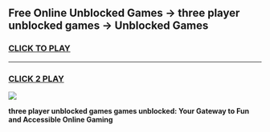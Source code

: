 
## Free Online Unblocked Games → three player unblocked games → Unblocked Games
<h3>
<a href="https://premium.freeplayer.one?title=three_player_unblocked_games&ref=21F">CLICK TO PLAY</a></h3>
<hr>

<h3>
<a href="https://premium.freeplayer.one?title=three_player_unblocked_games&ref=21F">CLICK 2 PLAY</a>
  
</h3>

<a href="https://premium.freeplayer.one?title=three_player_unblocked_games&ref=21F/"><img src="https://clearcache.store/games.png"></a>


**three player unblocked games games unblocked: Your Gateway to Fun and Accessible Online Gaming**

